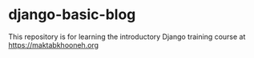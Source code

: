 # django-basic-blog
This repository is for learning the introductory Django training course at https://maktabkhooneh.org
